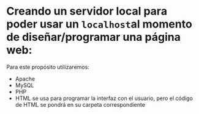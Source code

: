 # Creando un servidor local para poder usar un `localhost`al momento de diseñar/programar una página web:

Para este propósito utilizaremos:
* Apache
* MySQL
* PHP
* HTML se usa para programar la interfaz con el usuario, pero el código de HTML se pondrá en su carpeta correspondiente


